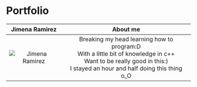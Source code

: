 # Portfolio
|Jimena Ramirez|About me|
|:-:|:-:|
|![Jimena Ramirez](https://media.tenor.com/r77Sc4J25JMAAAAC/banner.gifw=500w=500)|Breaking my head learning how to program:D<br>With a little bit of knowledge in c++<br>Want to be really good in this:)<br>I stayed an hour and half doing this thing o_O
